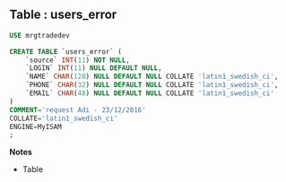 Table : users_error
-------------------

```SQL
USE mrgtradedev

CREATE TABLE `users_error` (
	`source` INT(11) NOT NULL,
	`LOGIN` INT(11) NULL DEFAULT NULL,
	`NAME` CHAR(128) NULL DEFAULT NULL COLLATE 'latin1_swedish_ci',
	`PHONE` CHAR(32) NULL DEFAULT NULL COLLATE 'latin1_swedish_ci',
	`EMAIL` CHAR(48) NULL DEFAULT NULL COLLATE 'latin1_swedish_ci'
)
COMMENT='request Adi - 23/12/2016'
COLLATE='latin1_swedish_ci'
ENGINE=MyISAM
;
```
__Notes__

+ Table